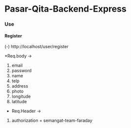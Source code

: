 # Pasar-Qita-Backend-Express
### Use
#### Register
(-) http://localhost/user/register

*Req.body ->
1. email
2. password
3. name
4. telp
5. address
6. photo
7. longitude
8. latitude
* Req.Header ->
1. authorization = semangat-team-faraday
